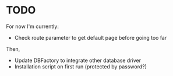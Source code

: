 # TODO

For now I'm currently:
- Check route parameter to get default page before going too far

Then,
- Update DBFactory to integrate other database driver
- Installation script on first run (protected by password?)
